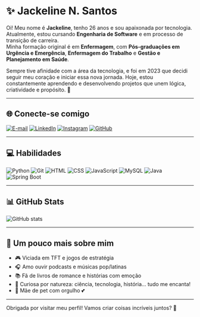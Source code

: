 # ✨ Jackeline N. Santos

Oi! Meu nome é **Jackeline**, tenho 26 anos e sou apaixonada por tecnologia.  
Atualmente, estou cursando **Engenharia de Software** e em processo de transição de carreira.  
Minha formação original é em **Enfermagem**, com **Pós-graduações em Urgência e Emergência**, **Enfermagem do Trabalho** e **Gestão e Planejamento em Saúde**.

Sempre tive afinidade com a área da tecnologia, e foi em 2023 que decidi seguir meu coração e iniciar essa nova jornada. Hoje, estou constantemente aprendendo e desenvolvendo projetos que unem lógica, criatividade e propósito. 🚀

---

## 🌐 Conecte-se comigo

[![E-mail](https://img.shields.io/badge/-Email-000?style=for-the-badge&logo=microsoft-outlook&logoColor=FF00F6)](mailto:santosjackelinne@gmail.com)
[![LinkedIn](https://img.shields.io/badge/-LinkedIn-000?style=for-the-badge&logo=linkedin&logoColor=FF00F6)](https://www.linkedin.com/in/santosjackeline/)
[![Instagram](https://img.shields.io/badge/-Instagram-000?style=for-the-badge&logo=instagram&logoColor=FF00F6)](https://www.instagram.com/jajack_santos/)
[![GitHub](https://img.shields.io/badge/-GitHub-000?style=for-the-badge&logo=github&logoColor=FF00F6)](https://github.com/santosjackeline)

---

## 💻 Habilidades

![Python](https://img.shields.io/badge/Python-000?style=for-the-badge&logo=python&logoColor=FF00F6)
![Git](https://img.shields.io/badge/GIT-000?style=for-the-badge&logo=git&logoColor=FF00F6)
![HTML](https://img.shields.io/badge/HTML-000?style=for-the-badge&logo=html5&logoColor=FF00F6)
![CSS](https://img.shields.io/badge/CSS-000?style=for-the-badge&logo=css3&logoColor=FF00F6)
![JavaScript](https://img.shields.io/badge/JavaScript-000?style=for-the-badge&logo=javascript&logoColor=FF00F6)
![MySQL](https://img.shields.io/badge/MySQL-000?style=for-the-badge&logo=mysql&logoColor=FF00F6)
![Java](https://img.shields.io/badge/Java-000?style=for-the-badge&logo=openjdk&logoColor=FF00F6)
![Spring Boot](https://img.shields.io/badge/Spring_Boot-000?style=for-the-badge&logo=springboot&logoColor=FF00F6)

---

## 📊 GitHub Stats

![GitHub stats](https://github-readme-stats-git-masterrstaa-rickstaa.vercel.app/api?username=santosjackeline&hide_title=true&show_icons=true&include_all_commits=false&count_private=true&line_height=25&hide=issues&bg_color=000&title_color=FF00F6&text_color=FFF&border_radius=3&border_color=36123c&icon_color=FF00F6&theme=jolly)

---

## 🌸 Um pouco mais sobre mim

- 🎮 Viciada em TFT e jogos de estratégia
- 🎧 Amo ouvir podcasts e músicas pop/latinas
- 📚 Fã de livros de romance e histórias com emoção
- 🧪 Curiosa por natureza: ciência, tecnologia, história... tudo me encanta!
- 🐾 Mãe de pet com orgulho 💕

---

Obrigada por visitar meu perfil! Vamos criar coisas incríveis juntos? 💜
